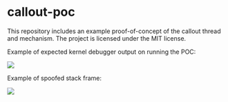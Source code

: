 # callout-poc
This repository includes an example proof-of-concept of the callout thread and mechanism. The project is licensed under the MIT license.

Example of expected kernel debugger output on running the POC:

![](../main/img/expected.png)

Example of spoofed stack frame:

![](../main/img/stack.png)
